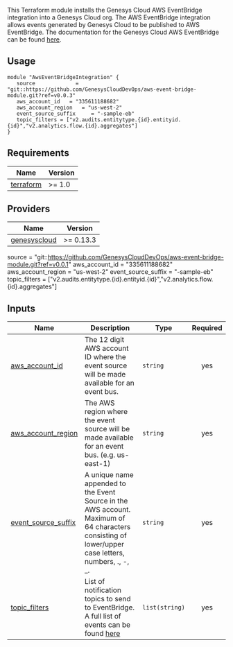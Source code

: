 This Terraform module installs the Genesys Cloud AWS EventBridge integration into a Genesys Cloud org.  The AWS EventBridge integration allows events generated by 
Genesys Cloud to be published to AWS EventBridge. The documentation for the Genesys Cloud AWS EventBridge can be found [here](https://developer.genesys.cloud/api/rest/v2/notifications/event_bridge).

## Usage

```hcl
module "AwsEventBridgeIntegration" {
   source             = "git::https://github.com/GenesysCloudDevOps/aws-event-bridge-module.git?ref=v0.0.3"
   aws_account_id   = "335611188682"
   aws_account_region   = "us-west-2"
   event_source_suffix     = "-sample-eb"
   topic_filters = ["v2.audits.entitytype.{id}.entityid.{id}","v2.analytics.flow.{id}.aggregates"]
}
```

## Requirements

| Name | Version |
|------|---------|
| <a name="provider_terraform"></a>[terraform](https://www.terraform.io/) | >= 1.0 |

## Providers

| Name | Version |
|------|---------|
| <a name="provider_genesyscloud"></a> [genesyscloud](https://registry.terraform.io/providers/MyPureCloud/genesyscloud/latest) | >= 0.13.3 |

source             = "git::https://github.com/GenesysCloudDevOps/aws-event-bridge-module.git?ref=v0.0.1"
   aws_account_id   = "335611188682"
   aws_account_region   = "us-west-2"
   event_source_suffix     = "-sample-eb"
   topic_filters = ["v2.audits.entitytype.{id}.entityid.{id}","v2.analytics.flow.{id}.aggregates"]

## Inputs

| Name | Description | Type | Required |
|------|-------------|------|:--------:|
| <a name="aws_account_id"></a> [aws_account_id](#aws\_account\_id)  |  The 12 digit AWS account ID where the event source will be made available for an event bus.| `string` | yes |
| <a name="aws_account_region"></a> [aws_account_region](#aws\_account\_region) |  The AWS region where the event source will be made available for an event bus. (e.g. us-east-1) | `string` | yes |
| <a name="event_source_suffix"></a> [event_source_suffix](#event\_\source_\suffix) | A unique name appended to the Event Source in the AWS account. Maximum of 64 characters consisting of lower/upper case letters, numbers, ., -, _. | `string` | yes |
| <a name="topic_filters"></a>   [topic_filters](#topic\_filters) | List of notification topics to send to EventBridge. A full list of events can be found [here](https://developer.genesys.cloud/api/rest/v2/notifications/available_topics) | `list(string)` | yes |